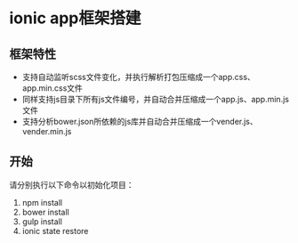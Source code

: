 # ionic app框架搭建

## 框架特性
- 支持自动监听scss文件变化，并执行解析打包压缩成一个app.css、app.min.css文件
- 同样支持js目录下所有js文件编号，并自动合并压缩成一个app.js、app.min.js文件
- 支持分析bower.json所依赖的js库并自动合并压缩成一个vender.js、vender.min.js

## 开始

请分别执行以下命令以初始化项目：

1. npm install
2. bower install
3. gulp install
4. ionic state restore
